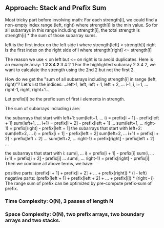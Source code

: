 ## Approach: Stack and Prefix Sum

Most tricky part before involving math:
For each strength[i], we could find a non-empty index range (left, right) where strength[i] is the min value. So for all subarrays in this range including strength[i], the total strength is strength[i] * the sum of those subarray sums.

left is the first index on the left side i where strength[left] < strength[i]
right is the first index on the right side of i where strength[right] <= strength[i]

The reason we use < on left but <= on right is to avoid duplicates.
Here is an example array: 1 **2 3 4 2** 3 4 2 1
For the highlighted subarray 2 3 4 2, we want to calculate the strength using the 2nd 2 but not the first 2.

How do we get the "sum of all subarrays including strength[i] in range (left, right)"?
Let's list the indices:
...left-1, left, left + 1, left + 2, ... i-1, i, i+1, ... right-1, right, right+1...

Let prefix[i] be the prefix sum of first i elements in strength.

The sum of subarrays including i are:

the subarrays that start with left+1:
sum(left+1, ... i) = prefix[i + 1] - prefix[left + 1]
sum(left+1, ... i+1) = prefix[i + 2] - prefix[left + 1]
...
sum(left+1, ... right-1) = prefix[right] - prefix[left + 1]
the subarrays that start with left+2:
sum(left+2, ... i) = prefix[i + 1] - prefix[left + 2]
sum(left+2, ... i+1) = prefix[i + 2] - prefix[left + 2]
...
sum(left+2, ... right-1) = prefix[right] - prefix[left + 2]
...

the subarrays that start with i:
sum(i, ... i) = prefix[i + 1] - prefix[i]
sum(i, ... i+1) = prefix[i + 2] - prefix[i]
...
sum(i, ... right-1) = prefix[right] - prefix[i]
Then we combine all above terms, we have:

positive parts:
(prefix[i + 1] + prefix[i + 2] + ... + prefix[right]) * (i - left)
negative parts:
(prefix[left + 1] + prefix[left + 2] + ... + prefix[i]) * (right - i)
The range sum of prefix can be optimized by pre-compute prefix-sum of prefix.


### Time Complexity: O(N), 3 passes of length N
### Space Complexity: O(N), two prefix arrays, two boundary arrays and two stacks.
